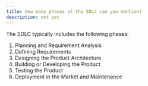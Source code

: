 ```yaml
---
title: How many phases of the SDLC can you mention?
description: not yet
---
```

The SDLC typically includes the following phases:
<ol>
<li>Planning and Requirement Analysis</li>
<li>Defining Requirements</li>
<li>Designing the Product Architecture</li>
<li>Building or Developing the Product</li>
<li>Testing the Product</li>
<li>Deployment in the Market and Maintenance</li>
</ol>
